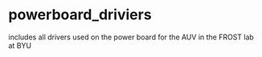 # powerboard_driviers
includes all drivers used on the power board for the AUV in the FROST lab at BYU 
